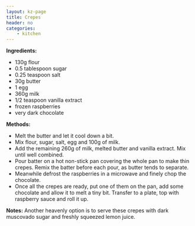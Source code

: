 ```yaml
---
layout: kz-page
title: Crepes
header: no
categories:
    - kitchen
---
```


**Ingredients:**

* 130g flour
* 0.5 tablespoon sugar
* 0.25 teaspoon salt
<nbsp></nbsp>
* 30g butter
* 1 egg
* 360g milk
* 1/2 teaspoon vanilla extract
<nbsp></nbsp>
* frozen raspberries
* very dark chocolate

**Methods:**

* Melt the butter and let it cool down a bit.
* Mix flour, sugar, salt, egg and 100g of milk.
* Add the remaining 260g of milk, melted butter and vanilla extract. Mix until well combined. 
* Pour batter on a hot non-stick pan covering the whole pan to make thin crepes. Remix the batter before each pour, as butter tends to separate.
* Meanwhile defrost the raspberries in a microwave and finely chop the chocolate.
* Once all the crepes are ready, put one of them on the pan, add some chocolate and allow it to melt a tiny bit. Transfer to a plate, top with raspberry sauce and roll it up.

**Notes:** Another heavenly option is to serve these crepes with dark muscovado sugar and freshly squeezed lemon juice.

